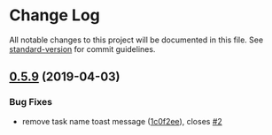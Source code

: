 # Change Log

All notable changes to this project will be documented in this file. See [standard-version](https://github.com/conventional-changelog/standard-version) for commit guidelines.

## [0.5.9](https://github.com/NateScarlet/auto-dragalia/compare/0.5.8...0.5.9) (2019-04-03)


### Bug Fixes

* remove task name toast message ([1c0f2ee](https://github.com/NateScarlet/auto-dragalia/commit/1c0f2ee)), closes [#2](https://github.com/NateScarlet/auto-dragalia/issues/2)

